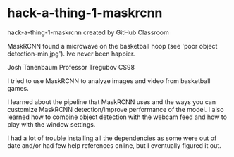 # hack-a-thing-1-maskrcnn
hack-a-thing-1-maskrcnn created by GitHub Classroom

MaskRCNN found a microwave on the basketball hoop (see 'poor object detection-min.jpg'). Ive never been happier.




Josh Tanenbaum 
Professor Tregubov CS98

I tried to use MaskRCNN to analyze images and video from basketball games.

I learned about the pipeline that MaskRCNN uses and the ways you can customize MaskRCNN detection/improve performance of the model. I also learned how to combine object detection with the webcam feed  and how to play with the window settings.

I had a lot of trouble installing all the dependencies as some were out of date and/or had few help references online, but I eventually figured it out.
